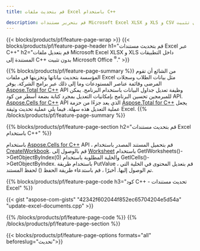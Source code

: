 ```yaml
---
title: قم بتحديث ملفات Excel باستخدام C++ 

description: قم بتحرير مستندات Microsoft Excel XLSX و XLS و CSV دون تثبيت Microsoft Office مع التطبيقات المستندة إلى C++.
---
```


{{< blocks/products/pf/feature-page-wrap >}}
{{< blocks/products/pf/feature-page-header h1="قم بتحديث مستندات Excel عبر C++" h2="قم بتعديل ملفات Microsoft Excel XLSX و XLS داخل التطبيقات المستندة إلى C++ بدون تثبيت Microsoft Office <sup>&reg;</sup>." >}}

{{% blocks/products/pf/feature-page-summary %}}
من الشائع أن تقوم المؤسسة بتحديث بياناتها وتخزينها في ملفات Excel مثل بيانات الطلاب وسجلات المرضى وقائمة عناصر المستودعات وما إلى ذلك عبر برامج الشركة. يوفر [Aspose.Total for C++](https://products.aspose.com/total/cpp/) API وظيفة تعديل جداول البيانات باستخدام البرنامج. يمكن للمبرمجين تحسين البرنامج بإمكانيات التعديل بمجرد كتابة بضعة أسطر من كود API. [Aspose.Cells for C++](https://products.aspose.com/cells/cpp/) API الذي يعد جزءًا من حزمة [Aspose.Total for C++](https://products.aspose.com/total/cpp/) يجعل عملية التعديل هذه سهلة. فيما يلي عملية تحديث وثيقة Excel.
{{% /blocks/products/pf/feature-page-summary  %}}

{{% blocks/products/pf/feature-page-section  h2="قم بتحديث مستندات Excel باستخدام C++" %}}

باستخدام [Aspose.Cells for C++](https://products.aspose.com/cells/cpp/) API ، قم بتحميل المستند المصدر باستخدام [CreateIWorkbook](https://reference.aspose.com/cells/cpp/class/aspose.cells.factory#a93f7282b976d2a001d44198dedaceee8). قم بالوصول إلى [Worksheet](https://reference.aspose.com/cells/cpp/class/aspose.cells.i_worksheet) باستخدام GetIWorksheets()->GetObjectByIndex(0) والخلية المطلوبة باستخدام GetICells()->GetObjectByIndex. باستخدام طريقة PutValue ، قم بتعديل المحتوى في الخلية التي تم الوصول إليها. أخيرًا ، قم باستدعاء طريقة الحفظ () لحفظ المستند.

{{% blocks/products/pf/feature-page-code h3="كود C++ - تحديث مستندات Excel" %}}

{{< gist "aspose-com-gists" "42342f602044f852ec65704204e5d54a" "update-excel-documents.cpp" >}}

{{% /blocks/products/pf/feature-page-code  %}}
{{% /blocks/products/pf/feature-page-section %}}

{{< blocks/products/pf/feature-page-options formats="all" beforeslug="تحديث">}}